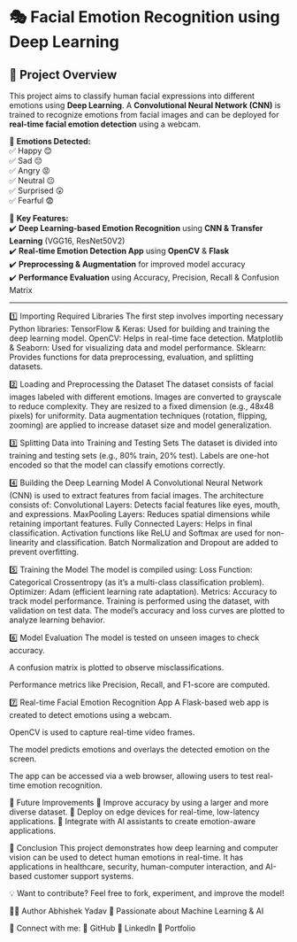 # 🎭 Facial Emotion Recognition using Deep Learning  



## 🚀 Project Overview  
This project aims to classify human facial expressions into different emotions using **Deep Learning**. A **Convolutional Neural Network (CNN)** is trained to recognize emotions from facial images and can be deployed for **real-time facial emotion detection** using a webcam.  

🔹 **Emotions Detected:**  
✅ Happy 😊  
✅ Sad 😔  
✅ Angry 😡  
✅ Neutral 😐  
✅ Surprised 😲  
✅ Fearful 😨  

🔹 **Key Features:**  
✔️ **Deep Learning-based Emotion Recognition** using **CNN & Transfer Learning** (VGG16, ResNet50V2)  
✔️ **Real-time Emotion Detection App** using **OpenCV** & **Flask**  
✔️ **Preprocessing & Augmentation** for improved model accuracy  
✔️ **Performance Evaluation** using Accuracy, Precision, Recall & Confusion Matrix  

---

1️⃣ Importing Required Libraries
The first step involves importing necessary Python libraries:
TensorFlow & Keras: Used for building and training the deep learning model.
OpenCV: Helps in real-time face detection.
Matplotlib & Seaborn: Used for visualizing data and model performance.
Sklearn: Provides functions for data preprocessing, evaluation, and splitting datasets.

2️⃣ Loading and Preprocessing the Dataset
The dataset consists of facial images labeled with different emotions.
Images are converted to grayscale to reduce complexity.
They are resized to a fixed dimension (e.g., 48x48 pixels) for uniformity.
Data augmentation techniques (rotation, flipping, zooming) are applied to increase dataset size and model generalization.

3️⃣ Splitting Data into Training and Testing Sets
The dataset is divided into training and testing sets (e.g., 80% train, 20% test).
Labels are one-hot encoded so that the model can classify emotions correctly.

4️⃣ Building the Deep Learning Model
A Convolutional Neural Network (CNN) is used to extract features from facial images.
The architecture consists of:
Convolutional Layers: Detects facial features like eyes, mouth, and expressions.
MaxPooling Layers: Reduces spatial dimensions while retaining important features.
Fully Connected Layers: Helps in final classification.
Activation functions like ReLU and Softmax are used for non-linearity and classification.
Batch Normalization and Dropout are added to prevent overfitting.

5️⃣ Training the Model
The model is compiled using:
Loss Function: Categorical Crossentropy (as it’s a multi-class classification problem).
Optimizer: Adam (efficient learning rate adaptation).
Metrics: Accuracy to track model performance.
Training is performed using the dataset, with validation on test data.
The model’s accuracy and loss curves are plotted to analyze learning behavior.

6️⃣ Model Evaluation
The model is tested on unseen images to check accuracy.

A confusion matrix is plotted to observe misclassifications.

Performance metrics like Precision, Recall, and F1-score are computed.

7️⃣ Real-time Facial Emotion Recognition App
A Flask-based web app is created to detect emotions using a webcam.

OpenCV is used to capture real-time video frames.

The model predicts emotions and overlays the detected emotion on the screen.

The app can be accessed via a web browser, allowing users to test real-time emotion recognition.

🔮 Future Improvements
🚀 Improve accuracy by using a larger and more diverse dataset.
🚀 Deploy on edge devices for real-time, low-latency applications.
🚀 Integrate with AI assistants to create emotion-aware applications.

📜 Conclusion
This project demonstrates how deep learning and computer vision can be used to detect human emotions in real-time. It has applications in healthcare, security, human-computer interaction, and AI-based customer support systems.

💡 Want to contribute? Feel free to fork, experiment, and improve the model!

👨‍💻 Author
Abhishek Yadav
🚀 Passionate about Machine Learning & AI

📌 Connect with me:
🔗 GitHub
🔗 LinkedIn
🔗 Portfolio
